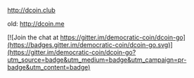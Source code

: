 http://dcoin.club

old: http://dcoin.me

[![Join the chat at https://gitter.im/democratic-coin/dcoin-go](https://badges.gitter.im/democratic-coin/dcoin-go.svg)](https://gitter.im/democratic-coin/dcoin-go?utm_source=badge&utm_medium=badge&utm_campaign=pr-badge&utm_content=badge)
